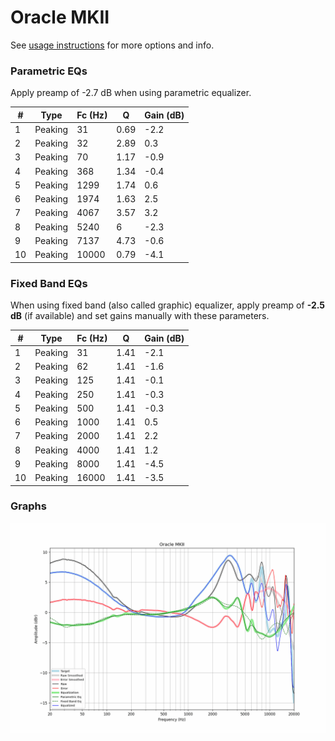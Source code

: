 # Oracle MKII
See [usage instructions](https://github.com/jaakkopasanen/AutoEq#usage) for more options and info.

### Parametric EQs
Apply preamp of -2.7 dB when using parametric equalizer.

|   # | Type    |   Fc (Hz) |    Q |   Gain (dB) |
|-----|---------|-----------|------|-------------|
|   1 | Peaking |        31 | 0.69 |        -2.2 |
|   2 | Peaking |        32 | 2.89 |         0.3 |
|   3 | Peaking |        70 | 1.17 |        -0.9 |
|   4 | Peaking |       368 | 1.34 |        -0.4 |
|   5 | Peaking |      1299 | 1.74 |         0.6 |
|   6 | Peaking |      1974 | 1.63 |         2.5 |
|   7 | Peaking |      4067 | 3.57 |         3.2 |
|   8 | Peaking |      5240 | 6    |        -2.3 |
|   9 | Peaking |      7137 | 4.73 |        -0.6 |
|  10 | Peaking |     10000 | 0.79 |        -4.1 |

### Fixed Band EQs
When using fixed band (also called graphic) equalizer, apply preamp of **-2.5 dB** (if available) and set gains manually with these parameters.

|   # | Type    |   Fc (Hz) |    Q |   Gain (dB) |
|-----|---------|-----------|------|-------------|
|   1 | Peaking |        31 | 1.41 |        -2.1 |
|   2 | Peaking |        62 | 1.41 |        -1.6 |
|   3 | Peaking |       125 | 1.41 |        -0.1 |
|   4 | Peaking |       250 | 1.41 |        -0.3 |
|   5 | Peaking |       500 | 1.41 |        -0.3 |
|   6 | Peaking |      1000 | 1.41 |         0.5 |
|   7 | Peaking |      2000 | 1.41 |         2.2 |
|   8 | Peaking |      4000 | 1.41 |         1.2 |
|   9 | Peaking |      8000 | 1.41 |        -4.5 |
|  10 | Peaking |     16000 | 1.41 |        -3.5 |

### Graphs
![](./Oracle%20MKII.png)
